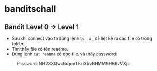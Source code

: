 # banditschall


## **Bandit Level 0 → Level 1**

- Sau khi connect vào ta dùng lệnh `ls -a` , để liệt kê ra các file có trong folder.
- Tìm thấy file có tên readme.
- Dùng lệnh `cat readme` để đọc file, và thấy password:

> 

> Password:  **NH2SXQwcBdpmTEzi3bvBHMM9H66vVXjL**
